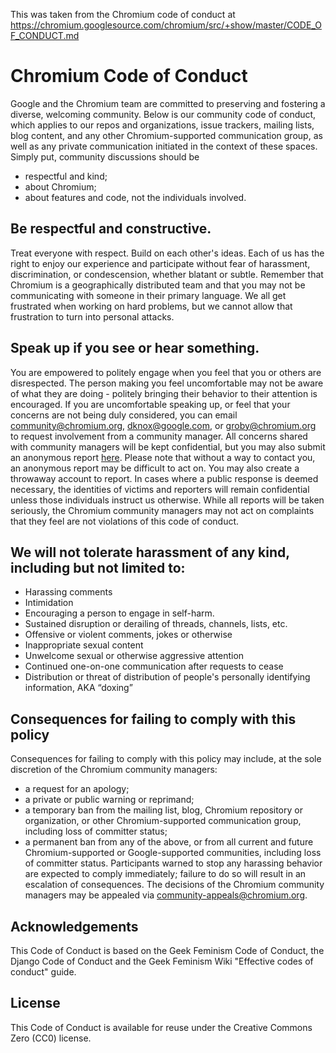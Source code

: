 This was taken from the Chromium code of conduct at https://chromium.googlesource.com/chromium/src/+show/master/CODE_OF_CONDUCT.md

# Chromium Code of Conduct
Google and the Chromium team are committed to preserving and fostering a
diverse, welcoming community. Below is our community code of conduct, which
applies to our repos and organizations, issue trackers, mailing lists,
blog content, and any other Chromium-supported communication group, as
well as any private communication initiated in the context of these
spaces.
Simply put, community discussions should be
 * respectful and kind;
 * about Chromium;
 * about features and code, not the individuals involved.
## Be respectful and constructive.
Treat everyone with respect. Build on each other's ideas. Each of us has the
right to enjoy our experience and participate without fear of harassment,
discrimination, or condescension, whether blatant or subtle. Remember that
Chromium is a geographically distributed team and that you may not be
communicating with someone in their primary language. We all get frustrated
when working on hard problems, but we cannot allow that frustration to turn
into personal attacks.
## Speak up if you see or hear something.
You are empowered to politely engage when you feel that you or others are
disrespected. The person making you feel uncomfortable may not be aware of what
they are doing - politely bringing their behavior to their attention is
encouraged.
If you are uncomfortable speaking up, or feel that your concerns are not being
duly considered, you can email community@chromium.org, dknox@google.com, or
groby@chromium.org to request involvement from a community manager. All
concerns shared with community managers will be kept confidential, but you may
also submit an anonymous report [here](https://docs.google.com/a/google.com/forms/d/e/1FAIpQLSe-LDjW9eIJ-TpI2poZxnGtU-SvUWkFZc8x0aiKGY1s7NKPdA/viewform?c=0&w=1).
Please note that without a way to contact you, an anonymous report may be
difficult to act on. You may also create a throwaway account to report. In
cases where a public response is deemed necessary, the identities of victims
and reporters will remain confidential unless those individuals instruct us
otherwise.
While all reports will be taken seriously, the Chromium community managers may
not act on complaints that they feel are not violations of this code of
conduct.
## We will not tolerate harassment of any kind, including but not limited to:
 * Harassing comments
 * Intimidation
 * Encouraging a person to engage in self-harm.
 * Sustained disruption or derailing of threads, channels, lists, etc.
 * Offensive or violent comments, jokes or otherwise
 * Inappropriate sexual content
 * Unwelcome sexual or otherwise aggressive attention
 * Continued one-on-one communication after requests to cease
 * Distribution or threat of distribution of people's personally identifying
   information, AKA “doxing”
## Consequences for failing to comply with this policy
Consequences for failing to comply with this policy may include, at the sole
discretion of the Chromium community managers:
 * a request for an apology;
 * a private or public warning or reprimand;
 * a temporary ban from the mailing list, blog, Chromium repository or
   organization, or other Chromium-supported communication group, including
   loss of committer status;
 * a permanent ban from any of the above, or from all current and future
   Chromium-supported or Google-supported communities, including loss of
   committer status.
Participants warned to stop any harassing behavior are expected to comply
immediately; failure to do so will result in an escalation of consequences.
The decisions of the Chromium community managers may be appealed via
community-appeals@chromium.org.
## Acknowledgements
This Code of Conduct is based on the Geek Feminism Code of Conduct, the Django
Code of Conduct and the Geek Feminism Wiki "Effective codes of conduct" guide.
## License
This Code of Conduct is available for reuse under the Creative Commons Zero
(CC0) license.
